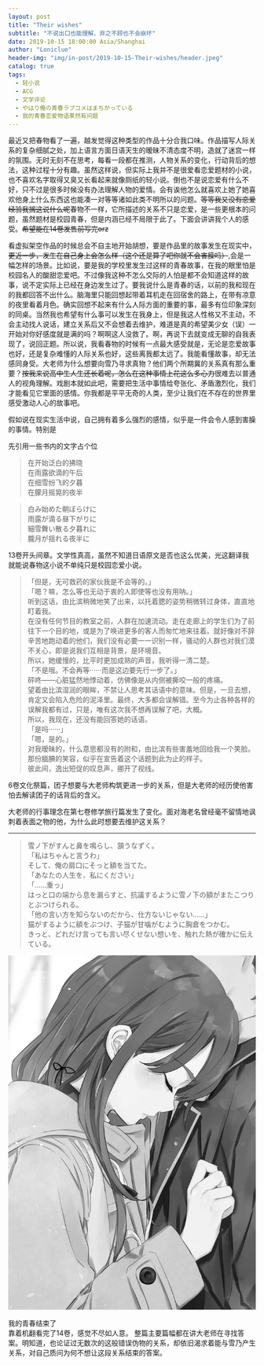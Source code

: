 ```yaml
---
layout: post
title: "Their wishes"
subtitle: "不说出口也能理解、弃之不顾也不会崩坏"
date: 2019-10-15 18:00:00 Asia/Shanghai
author: "Loniclue"
header-img: "img/in-post/2019-10-15-Their-wishes/header.jpeg"
catalog: true
tags: 
  - 轻小说
  - ACG
  - 文学评论
  - やはり俺の青春ラプコメはまちがっている
  - 我的青春恋爱物语果然有问题
---
```


最近又把春物看了一遍，越发觉得这种类型的作品十分合我口味。作品描写人际关系的复杂细腻之处，加上语言方面日语天生的暧昧不清态度不明，造就了迷宫一样的氛围。无时无刻不在思考，每看一段都在推测，人物关系的变化，行动背后的想法，这种过程十分有趣。虽然这样说，但实际上我并不是很爱看恋爱题材的小说，也不喜欢名字取得又臭又长看起来就像厕纸的轻小说。倒也不是说恋爱有什么不好，只不过是很多时候没有办法理解人物的爱情。会有诶他怎么就喜欢上她了她喜欢他身上什么东西这也能凑一对等等诸如此类不明所以的问题。<del>等等我又没有恋爱经验我搁这说什么呢</del>春物不一样，它所描述的关系不只是恋爱，是一些更根本的问题，虽然题材是校园青春，但是内涵已经不局限于此了。下面会讲讲我个人的感受。<del>希望能在14卷发售前写完orz</del>  

看虚拟架空作品的时候总会不自主地开始胡想，要是作品里的故事发生在现实中，<del>更近一步，发生在自己身上会怎么样（这个还是算了吧你就不会害臊吗）</del>,会是一幅怎样的场景。比如说，要是我的学校里发生过这样的青春故事，在我的眼里怕是校园名人的酸甜恋爱吧。不过像我这种不怎么交际的人怕是都不会知道这样的故事，说不定实际上已经在身边发生过了。要我说什么是青春的话，以前的我和现在的我都回答不出什么。脑海里只能回想起带着耳机走在回宿舍的路上，在带有凉意的夜里看着月色。确实回想不起来有什么人际方面的重要的事，最多有位印象深刻的同桌。当然我也希望有什么事可以发生在我身上，但是我这人性格又不主动，不会主动找人说话，建立关系后又不会想着去维护，难道是真的希望美少女（误）一开始对你好感度就是满的吗？啊啊这人没救了。啊，再说下去就变成无聊的自我表现了，说回正题。所以说，我看春物的时候有一点最大感受就是，无论是恋爱故事也好，还是复杂难懂的人际关系也好，这些离我都太远了。我能看懂故事，却无法感同身受。大老师为什么想要向雪乃寻求真物？他们两个所期冀的关系真有那么重要？<del>按我来说高中生人生还长着呢，怎么在这种事情上花这么多心力</del>很难去以普通人的视角理解。戏剧本就如此吧，需要把生活中事情给夸张化、矛盾激烈化，我们才能看见它里面的感情。你我都是平平无奇的人类，至少让我们在不存在的世界里感受激动人心的故事吧。 

假如说在现实生活中说，自己拥有着多么强烈的感情，似乎是一件会令人感到害臊的事情。特别是

先引用一些书内的文字占个位  
>在开始泛白的拂晓  
在雨露欲滴的午后  
在细雪纷飞的夕暮  
在朦月摇晃的夜半  

>白み始めた朝ぼらけに  
雨露が滴る昼下がりに  
細雪舞い散る夕暮れに  
朧月が揺れる夜半に  

  
13卷开头间章。文学性真高，虽然不知道日语原文是否也这么优美，光这翻译我就能说春物这小说不单纯只是校园恋爱小说。

>「但是，无可救药的家伙我是不会等的。」  
「嗯？嘛，怎么等也无动于衷的人即使等也没有用呐。」  
听到这话，由比滨稍微地笑了出来，以托着腮的姿势稍微转过身体，直直地盯着我。  
在没有任何节目的教室之前，人群在加速流动。走在走廊上的学生们为了前往下一个目的地，或是为了唤进更多的客人而匆忙地来往着。就好像对不辞辛苦地跑动着的他们，我们没有必要一一识别一样，骚动的人群也对我们漠不关心，即是说我们互相是背景，是环境音。  
所以，她缓慢的，比平时更加成熟的声音，我听得一清二楚。  
「不是哦。不会再等······而是这边要先行一步了。」  
砰咚——心脏猛然地悸动着，仿佛像是从内侧被撕咬一般的疼痛。  
望着由比滨湿润的眼眸，不禁让人思考其话语中的意味。但是，一旦去想，肯定又会陷入危险的泥泽里。最终，大多都会误解错。至今为止各种各样的误解我都有过，只是，唯有这次我不想再误解了吧，大概。  
所以，我现在，还没有能回答她的话语。  
「是吗······」  
「嗯，是的。」  
对我暧昧的，什么意思都没有的附和，由比滨有些害羞地回给我一个笑脸。那份腼腆的笑容，似乎在宣告着这个话题到此为止的样子。  
彼此间，逸出短促的叹息声，挪开了视线。  

6卷文化祭篇，团子想要与大老师构筑更进一步的关系，但是大老师的经历使他害怕去解读团子的话背后的含义。

大老师的行事理念在第七卷修学旅行篇发生了变化。面对海老名曾经毫不留情地讽刺着表面之物的他，为什么此时想要去维护这关系？

-----------------------------------

>雪ノ下がすんと鼻を鳴らし、頷うなずく。  
「私はちゃんと言うわ」  
そして、俺の肩口にそっと額を当てた。  
「あなたの人生を、私にください」  
「……重っ」  
はっと口の端から息を漏らすと、抗議するように雪ノ下の額がまたこつりとぶつけられる。  
「他の言い方を知らないのだから、仕方ないじゃない……」  
猫がするように額をぶつけ、子猫が甘噛がむように胸倉をつかむ。  
きっと、どれだけ言っても言い尽くせない想いを、触れた熱が確かに伝えている。  


<img src="\img\in-post\2019-10-15-Their-wishes\final.jpg">  

我的青春结束了  
靠着机翻看完了14卷，感觉不尽如人意。 
整篇主要篇幅都在讲大老师在寻找答案。明知道，也论证过无数次的这般错误伪物的关系，却依旧渴求着能与雪乃产生关系，对自己质问为何不想让这段关系结束的答案。
